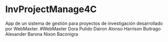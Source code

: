 # InvProjectManage4C
App de un sistema de gestión para proyectos de investigación desarrollado por WebMaxter.
#WebMaxter
Dora Pulido
Dairon Alonso
Harrison Buitrago
Alexander Barona
Nixon Baconigra
